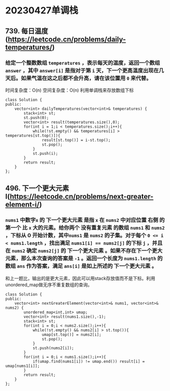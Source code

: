 # 20230427单调栈
## 739. 每日温度(https://leetcode.cn/problems/daily-temperatures/)
### 给定一个整数数组 `temperatures` ，表示每天的温度，返回一个数组 `answer` ，其中 `answer[i]` 是指对于第 `i` 天，下一个更高温度出现在几天后。如果气温在这之后都不会升高，请在该位置用 `0` 来代替。
时间复杂度：O(n)
空间复杂度：O(n)
利用单调栈来存放数组下标
```
class Solution {
public:
    vector<int> dailyTemperatures(vector<int>& temperatures) {
        stack<int> st;
        st.push(0);
        vector<int> result(temperatures.size(),0);
        for(int i = 1;i < temperatures.size();i++){
            while(!st.empty() && temperatures[i] > temperatures[st.top()]){
                result[st.top()] = i-st.top();
                st.pop();
            }
            st.push(i);
        }
        return result;
    }
};
```
## 496. 下一个更大元素 I(https://leetcode.cn/problems/next-greater-element-i/)
### `nums1` 中数字`x` 的 下一个更大元素 是指 `x` 在 `nums2` 中对应位置 右侧 的 第一个 比 `x` 大的元素。给你两个 没有重复元素 的数组 `nums1` 和 `nums2` ，下标从 0 开始计数，其中`nums1` 是 `nums2` 的子集。对于每个 `0 <= i < nums1.length` ，找出满足 `nums1[i] == nums2[j]` 的下标 `j` ，并且在 `nums2` 确定 `nums2[j]` 的 下一个更大元素 。如果不存在下一个更大元素，那么本次查询的答案是 `-1` 。返回一个长度为 `nums1.length` 的数组 `ans` 作为答案，满足 `ans[i]` 是如上所述的 下一个更大元素 。
和上一题比，输出的是更大元素，因此可以用stack存放值而不是下标。利用unordered_map做无序不重复数组的查询。
```
class Solution {
public:
    vector<int> nextGreaterElement(vector<int>& nums1, vector<int>& nums2) {
        unordered_map<int,int> umap;
        vector<int> result(nums1.size(),-1);
        stack<int> st;
        for(int i = 0;i < nums2.size();i++){
            while(!st.empty() && nums2[i] > st.top()){
                umap[st.top()] = nums2[i];
                st.pop();
            }
            st.push(nums2[i]);
        }
        for(int i = 0;i < nums1.size();i++){
            if(umap.find(nums1[i]) != umap.end()) result[i] = umap[nums1[i]];
        }
        return result;
    }
};
```
